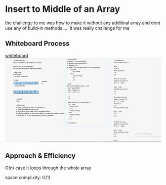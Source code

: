 # Insert to Middle of an Array

the challenge to me was how to make it without any additinal array and dont use any of build-in methods .... it was really challenge for me

## Whiteboard Process
[whiteboard](https://wbd.ms/share/v2/aHR0cHM6Ly93aGl0ZWJvYXJkLm1pY3Jvc29mdC5jb20vYXBpL3YxLjAvd2hpdGVib2FyZHMvcmVkZWVtLzJjZWM2YjQxMjdmMTQxOGZiM2U1MzQ1ODY5ZGQ3NDg4X2M3MTQyNTMxLWRkNjgtNGE2Zi1iMDM2LTAzOWVjNTJkNmJkMV8wNjM2NzkzMi0yYzU1LTQ4MDgtYjAwNS05NTBmNjc2MTNiMjg=)
![whiteboard](https://github.com/AbrarAlzubaidi/data-structures-and-algorithms-401/blob/main/array-insert-shift/cha.2.PNG)

## Approach & Efficiency
O(n) case it loops through the whole array

space complixity: O(1)